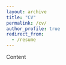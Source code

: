 ```yaml
---
layout: archive
title: "CV"
permalink: /cv/
author_profile: true
redirect_from:
  - /resume
---
```


Content